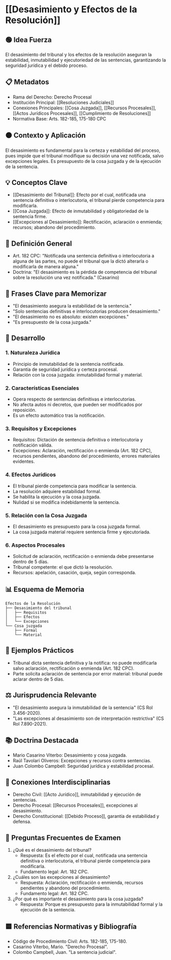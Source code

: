 # [[Desasimiento y Efectos de la Resolución]]

## 🟢 Idea Fuerza
El desasimiento del tribunal y los efectos de la resolución aseguran la estabilidad, inmutabilidad y ejecutoriedad de las sentencias, garantizando la seguridad jurídica y el debido proceso.

## 📋 Metadatos
- Rama del Derecho: Derecho Procesal
- Institución Principal: [[Resoluciones Judiciales]]
- Conexiones Principales: [[Cosa Juzgada]], [[Recursos Procesales]], [[Actos Jurídicos Procesales]], [[Cumplimiento de Resoluciones]]
- Normativa Base: Arts. 182-185, 175-180 CPC

## 🟠 Contexto y Aplicación
El desasimiento es fundamental para la certeza y estabilidad del proceso, pues impide que el tribunal modifique su decisión una vez notificada, salvo excepciones legales. Es presupuesto de la cosa juzgada y de la ejecución de la sentencia.

## 💡 Conceptos Clave
- [[Desasimiento del Tribunal]]: Efecto por el cual, notificada una sentencia definitiva o interlocutoria, el tribunal pierde competencia para modificarla.
- [[Cosa Juzgada]]: Efecto de inmutabilidad y obligatoriedad de la sentencia firme.
- [[Excepciones al Desasimiento]]: Rectificación, aclaración o enmienda; recursos; abandono del procedimiento.

## 📖 Definición General
- Art. 182 CPC: "Notificada una sentencia definitiva o interlocutoria a alguna de las partes, no puede el tribunal que la dictó alterarla o modificarla de manera alguna."
- Doctrina: "El desasimiento es la pérdida de competencia del tribunal sobre la resolución una vez notificada." (Casarino)

## 🎯 Frases Clave para Memorizar
- "El desasimiento asegura la estabilidad de la sentencia."
- "Solo sentencias definitivas e interlocutorias producen desasimiento."
- "El desasimiento no es absoluto: existen excepciones."
- "Es presupuesto de la cosa juzgada."

## 📑 Desarrollo

### 1. Naturaleza Jurídica
- Principio de inmutabilidad de la sentencia notificada.
- Garantía de seguridad jurídica y certeza procesal.
- Relación con la cosa juzgada: inmutabilidad formal y material.

### 2. Características Esenciales
- Opera respecto de sentencias definitivas e interlocutorias.
- No afecta autos ni decretos, que pueden ser modificados por reposición.
- Es un efecto automático tras la notificación.

### 3. Requisitos y Excepciones
- Requisitos: Dictación de sentencia definitiva o interlocutoria y notificación válida.
- Excepciones: Aclaración, rectificación o enmienda (Art. 182 CPC), recursos pendientes, abandono del procedimiento, errores materiales evidentes.

### 4. Efectos Jurídicos
- El tribunal pierde competencia para modificar la sentencia.
- La resolución adquiere estabilidad formal.
- Se habilita la ejecución y la cosa juzgada.
- Nulidad si se modifica indebidamente la sentencia.

### 5. Relación con la Cosa Juzgada
- El desasimiento es presupuesto para la cosa juzgada formal.
- La cosa juzgada material requiere sentencia firme y ejecutoriada.

### 6. Aspectos Procesales
- Solicitud de aclaración, rectificación o enmienda debe presentarse dentro de 5 días.
- Tribunal competente: el que dictó la resolución.
- Recursos: apelación, casación, queja, según corresponda.

## 📊 Esquema de Memoria
```plaintext
Efectos de la Resolución
├── Desasimiento del tribunal
│   ├── Requisitos
│   ├── Efectos
│   └── Excepciones
└── Cosa juzgada
    ├── Formal
    └── Material
```

## 📝 Ejemplos Prácticos
- Tribunal dicta sentencia definitiva y la notifica: no puede modificarla salvo aclaración, rectificación o enmienda (Art. 182 CPC).
- Parte solicita aclaración de sentencia por error material: tribunal puede aclarar dentro de 5 días.

## ⚖️ Jurisprudencia Relevante
- "El desasimiento asegura la inmutabilidad de la sentencia" (CS Rol 3.456-2020).
- "Las excepciones al desasimiento son de interpretación restrictiva" (CS Rol 7.890-2021).

## 📚 Doctrina Destacada
- Mario Casarino Viterbo: Desasimiento y cosa juzgada.
- Raúl Tavolari Oliveros: Excepciones y recursos contra sentencias.
- Juan Colombo Campbell: Seguridad jurídica y estabilidad procesal.

## 🔄 Conexiones Interdisciplinarias
- Derecho Civil: [[Acto Jurídico]], inmutabilidad y ejecución de sentencias.
- Derecho Procesal: [[Recursos Procesales]], excepciones al desasimiento.
- Derecho Constitucional: [[Debido Proceso]], garantía de estabilidad y defensa.

## 📝 Preguntas Frecuentes de Examen
1. ¿Qué es el desasimiento del tribunal?
   - Respuesta: Es el efecto por el cual, notificada una sentencia definitiva o interlocutoria, el tribunal pierde competencia para modificarla.
   - Fundamento legal: Art. 182 CPC.
2. ¿Cuáles son las excepciones al desasimiento?
   - Respuesta: Aclaración, rectificación o enmienda, recursos pendientes y abandono del procedimiento.
   - Fundamento legal: Art. 182 CPC.
3. ¿Por qué es importante el desasimiento para la cosa juzgada?
   - Respuesta: Porque es presupuesto para la inmutabilidad formal y la ejecución de la sentencia.

## 🟦 Referencias Normativas y Bibliografía
- Código de Procedimiento Civil: Arts. 182-185, 175-180.
- Casarino Viterbo, Mario. "Derecho Procesal".
- Colombo Campbell, Juan. "La sentencia judicial". 